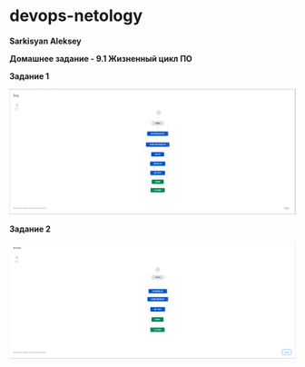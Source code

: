 # devops-netology
**Sarkisyan Aleksey**

**Домашнее задание - 9.1 Жизненный цикл ПО**


**Задание 1**


![Задание 1](/dz9.1/1.PNG)


**Задание 2**


![Задание 2](/dz9.1/2.PNG)


